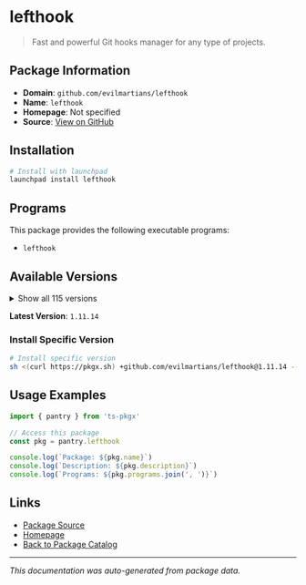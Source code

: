 # lefthook

> Fast and powerful Git hooks manager for any type of projects.

## Package Information

- **Domain**: `github.com/evilmartians/lefthook`
- **Name**: `lefthook`
- **Homepage**: Not specified
- **Source**: [View on GitHub](https://github.com/pkgxdev/pantry/tree/main/projects/github.com/evilmartians/lefthook/package.yml)

## Installation

```bash
# Install with launchpad
launchpad install lefthook
```

## Programs

This package provides the following executable programs:

- `lefthook`

## Available Versions

<details>
<summary>Show all 115 versions</summary>

- `1.11.14`, `1.11.13`, `1.11.12`, `1.11.11`, `1.11.10`
- `1.11.9`, `1.11.8`, `1.11.7`, `1.11.6`, `1.11.5`
- `1.11.4`, `1.11.3`, `1.11.2`, `1.11.1`, `1.11.0`
- `1.10.11`, `1.10.10`, `1.10.9`, `1.10.8`, `1.10.7`
- `1.10.6`, `1.10.5`, `1.10.4`, `1.10.3`, `1.10.2`
- `1.10.1`, `1.10.0`, `1.9.3`, `1.9.2`, `1.9.1`
- `1.9.0`, `1.8.5`, `1.8.4`, `1.8.3`, `1.8.2`
- `1.8.1`, `1.8.0`, `1.7.22`, `1.7.21`, `1.7.20`
- `1.7.19`, `1.7.18`, `1.7.17`, `1.7.16`, `1.7.15`
- `1.7.14`, `1.7.13`, `1.7.12`, `1.7.11`, `1.7.10`
- `1.7.9`, `1.7.8`, `1.7.7`, `1.7.6`, `1.7.5`
- `1.7.4`, `1.7.3`, `1.7.2`, `1.7.1`, `1.7.0`
- `1.6.22`, `1.6.21`, `1.6.20`, `1.6.19`, `1.6.18`
- `1.6.17`, `1.6.16`, `1.6.15`, `1.6.14`, `1.6.13`
- `1.6.12`, `1.6.11`, `1.6.10`, `1.6.9`, `1.6.8`
- `1.6.7`, `1.6.6`, `1.6.5`, `1.6.4`, `1.6.3`
- `1.6.2`, `1.6.1`, `1.6.0`, `1.5.7`, `1.5.6`
- `1.5.5`, `1.5.4`, `1.5.3`, `1.5.2`, `1.5.1`
- `1.5.0`, `1.4.11`, `1.4.10`, `1.4.9`, `1.4.8`
- `1.4.7`, `1.4.6`, `1.4.5`, `1.4.4`, `1.4.3`
- `1.4.2`, `1.4.1`, `1.4.0`, `1.3.13`, `1.3.10`
- `1.3.9`, `1.3.8`, `1.3.7`, `1.3.6`, `1.3.5`
- `1.3.4`, `1.3.3`, `1.3.2`, `1.3.1`, `1.3.0`

</details>

**Latest Version**: `1.11.14`

### Install Specific Version

```bash
# Install specific version
sh <(curl https://pkgx.sh) +github.com/evilmartians/lefthook@1.11.14 -- $SHELL -i
```

## Usage Examples

```typescript
import { pantry } from 'ts-pkgx'

// Access this package
const pkg = pantry.lefthook

console.log(`Package: ${pkg.name}`)
console.log(`Description: ${pkg.description}`)
console.log(`Programs: ${pkg.programs.join(', ')}`)
```

## Links

- [Package Source](https://github.com/pkgxdev/pantry/tree/main/projects/github.com/evilmartians/lefthook/package.yml)
- [Homepage](#)
- [Back to Package Catalog](../package-catalog.md)

---

*This documentation was auto-generated from package data.*

